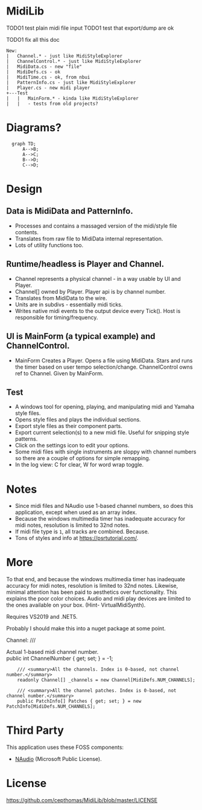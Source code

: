 # MidiLib

TODO1 test plain midi file input
TODO1 test that export/dump are ok

TODO1 fix all this doc

```
New:
|   Channel.* - just like MidiStyleExplorer
|   ChannelControl.* - just like MidiStyleExplorer
|   MidiData.cs - new "file"
|   MidiDefs.cs - ok
|   MidiTime.cs - ok, from nbui
|   PatternInfo.cs - just like MidiStyleExplorer
|   Player.cs - new midi player
+---Test
|   |   MainForm.* - kinda like MidiStyleExplorer
|   |   - tests from old projects?
```

# Diagrams?

```mermaid
  graph TD;
      A-->B;
      A-->C;
      B-->D;
      C-->D;
```

# Design
## Data is MidiData and PatternInfo.
- Processes and contains a massaged version of the midi/style file contents.
- Translates from raw file to MidiData internal representation.
- Lots of utility functions too.


## Runtime/headless is Player and Channel.
- Channel represents a physical channel - in a way usable by UI and Player.
- Channel[] owned by Player. Player api is by channel number.
- Translates from MidiData to the wire.
- Units are in subdivs - essentially midi ticks.
- Writes native midi events to the output device every Tick(). Host is responsible for timing/frequency.

## UI is MainForm (a typical example) and ChannelControl.
- MainForm Creates a Player. Opens a file using MidiData. Stars and runs the timer based on user tempo selection/change.
ChannelControl owns ref to Channel. Given by MainForm.

## Test
- A windows tool for opening, playing, and manipulating midi and Yamaha style files.
- Opens style files and plays the individual sections.
- Export style files as their component parts.
- Export current selection(s) to a new midi file. Useful for snipping style patterns.
- Click on the settings icon to edit your options.
- Some midi files with single instruments are sloppy with channel numbers so there are a couple of options for simple remapping.
- In the log view: C for clear, W for word wrap toggle.

# Notes
- Since midi files and NAudio use 1-based channel numbers, so does this application, except when used as an array index.
- Because the windows multimedia timer has inadequate accuracy for midi notes, resolution is limited to 32nd notes.
- If midi file type is `1`, all tracks are combined. Because.
- Tons of styles and info at https://psrtutorial.com/.

# More

To that end, and because the windows multimedia timer has inadequate accuracy for midi notes, resolution is 
limited to 32nd notes.
Likewise, minimal attention has been paid to aesthetics over functionality. This explains the poor color choices.
Audio and midi play devices are limited to the ones available on your box. (Hint- VirtualMidiSynth).

Requires VS2019 and .NET5.

Probably I should make this into a nuget package at some point.



Channel:
        /// <summary>Actual 1-based midi channel number.</summary>
        public int ChannelNumber { get; set; } = -1;

        /// <summary>All the channels. Index is 0-based, not channel number.</summary>
        readonly Channel[] _channels = new Channel[MidiDefs.NUM_CHANNELS];

        /// <summary>All the channel patches. Index is 0-based, not channel number.</summary>
        public PatchInfo[] Patches { get; set; } = new PatchInfo[MidiDefs.NUM_CHANNELS];


# Third Party

This application uses these FOSS components:
- [NAudio](https://github.com/naudio/NAudio) (Microsoft Public License).


# License

https://github.com/cepthomas/MidiLib/blob/master/LICENSE
